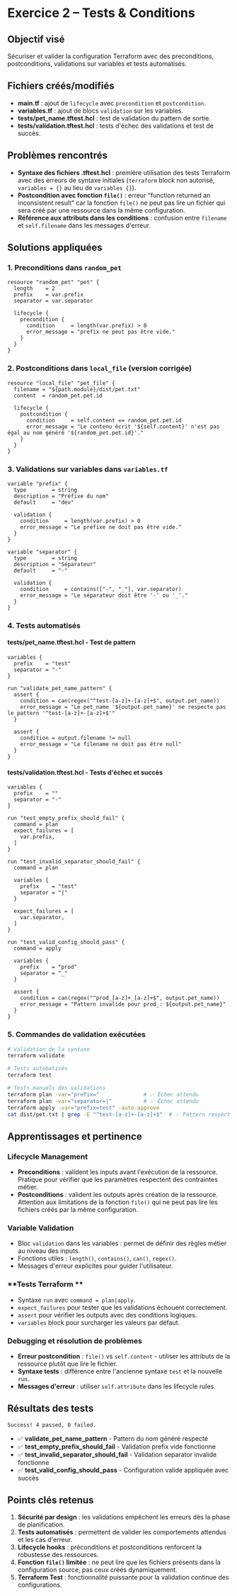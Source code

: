 # Exercice 2 – Tests & Conditions

## Objectif visé
Sécuriser et valider la configuration Terraform avec des preconditions, postconditions, validations sur variables et tests automatisés.

## Fichiers créés/modifiés
- **main.tf** : ajout de `lifecycle` avec `precondition` et `postcondition`.
- **variables.tf** : ajout de blocs `validation` sur les variables.
- **tests/pet_name.tftest.hcl** : test de validation du pattern de sortie.
- **tests/validation.tftest.hcl** : tests d'échec des validations et test de succès.

## Problèmes rencontrés
- **Syntaxe des fichiers .tftest.hcl** : première utilisation des tests Terraform avec des erreurs de syntaxe initiales (`terraform` block non autorisé, `variables = {}` au lieu de `variables {}`).
- **Postcondition avec fonction `file()`** : erreur "function returned an inconsistent result" car la fonction `file()` ne peut pas lire un fichier qui sera créé par une ressource dans la même configuration.
- **Référence aux attributs dans les conditions** : confusion entre `filename` et `self.filename` dans les messages d'erreur.

## Solutions appliquées

### 1. Preconditions dans `random_pet`
```hcl
resource "random_pet" "pet" {
  length    = 2
  prefix    = var.prefix
  separator = var.separator

  lifecycle {
    precondition {
      condition     = length(var.prefix) > 0
      error_message = "prefix ne peut pas être vide."
    }
  }
}
```

### 2. Postconditions dans `local_file` (version corrigée)
```hcl
resource "local_file" "pet_file" {
  filename = "${path.module}/dist/pet.txt"
  content  = random_pet.pet.id

  lifecycle {
    postcondition {
      condition     = self.content == random_pet.pet.id
      error_message = "Le contenu écrit '${self.content}' n'est pas égal au nom généré '${random_pet.pet.id}'."
    }
  }
}
```

### 3. Validations sur variables dans `variables.tf`
```hcl
variable "prefix" {
  type        = string
  description = "Préfixe du nom"
  default     = "dev"

  validation {
    condition     = length(var.prefix) > 0
    error_message = "Le préfixe ne doit pas être vide."
  }
}

variable "separator" {
  type        = string
  description = "Séparateur"
  default     = "-"

  validation {
    condition     = contains(["-", "_"], var.separator)
    error_message = "Le séparateur doit être '-' ou '_'."
  }
}
```

### 4. Tests automatisés
#### **tests/pet_name.tftest.hcl** - Test de pattern
```hcl
variables {
  prefix    = "test"
  separator = "-"
}

run "validate_pet_name_pattern" {
  assert {
    condition = can(regex("^test-[a-z]+-[a-z]+$", output.pet_name))
    error_message = "Le pet_name '${output.pet_name}' ne respecte pas le pattern '^test-[a-z]+-[a-z]+$'"
  }

  assert {
    condition = output.filename != null
    error_message = "Le filename ne doit pas être null"
  }
}
```

#### **tests/validation.tftest.hcl** - Tests d'échec et succès
```hcl
variables {
  prefix    = ""
  separator = "-"
}

run "test_empty_prefix_should_fail" {
  command = plan
  expect_failures = [
    var.prefix,
  ]
}

run "test_invalid_separator_should_fail" {
  command = plan
  
  variables {
    prefix    = "test"
    separator = "|"
  }
  
  expect_failures = [
    var.separator,
  ]
}

run "test_valid_config_should_pass" {
  command = apply

  variables {
    prefix    = "prod"
    separator = "_"
  }

  assert {
    condition = can(regex("^prod_[a-z]+_[a-z]+$", output.pet_name))
    error_message = "Pattern invalide pour prod_: ${output.pet_name}"
  }
}
```

### 5. Commandes de validation exécutées
```bash
# Validation de la syntaxe
terraform validate

# Tests automatisés
terraform test

# Tests manuels des validations
terraform plan -var="prefix="              # ✅ Échec attendu
terraform plan -var="separator=|"          # ✅ Échec attendu
terraform apply -var="prefix=test" -auto-approve
cat dist/pet.txt | grep -E "^test-[a-z]+-[a-z]+$"  # ✅ Pattern respecté
```

## Apprentissages et pertinence

### **Lifecycle Management**
- **Preconditions** : valident les inputs avant l'exécution de la ressource. Pratique pour vérifier que les paramètres respectent des contraintes métier.
- **Postconditions** : valident les outputs après création de la ressource. Attention aux limitations de la fonction `file()` qui ne peut pas lire les fichiers créés par la même configuration.

### **Variable Validation**
- Bloc `validation` dans les variables : permet de définir des règles métier au niveau des inputs.
- Fonctions utiles : `length()`, `contains()`, `can()`, `regex()`.
- Messages d'erreur explicites pour guider l'utilisateur.

### **Tests Terraform **
- Syntaxe `run` avec `command = plan|apply`.
- `expect_failures` pour tester que les validations échouent correctement.
- `assert` pour vérifier les outputs avec des conditions logiques.
- `variables` block pour surcharger les valeurs par défaut.

### **Debugging et résolution de problèmes**
- **Erreur postcondition** : `file()` vs `self.content` - utiliser les attributs de la ressource plutôt que lire le fichier.
- **Syntaxe tests** : différence entre l'ancienne syntaxe `test` et la nouvelle `run`.
- **Messages d'erreur** : utiliser `self.attribute` dans les lifecycle rules.

## Résultats des tests

```bash
Success! 4 passed, 0 failed.
```

- ✅ **validate_pet_name_pattern** - Pattern du nom généré respecté
- ✅ **test_empty_prefix_should_fail** - Validation prefix vide fonctionne
- ✅ **test_invalid_separator_should_fail** - Validation separator invalide fonctionne  
- ✅ **test_valid_config_should_pass** - Configuration valide appliquée avec succès

## Points clés retenus
1. **Sécurité par design** : les validations empêchent les erreurs dès la phase de planification.
2. **Tests automatisés** : permettent de valider les comportements attendus et les cas d'erreur.
3. **Lifecycle hooks** : préconditions et postconditions renforcent la robustesse des ressources.
4. **Fonction `file()` limitée** : ne peut lire que les fichiers présents dans la configuration source, pas ceux créés dynamiquement.
5. **Terraform Test** : fonctionnalité puissante pour la validation continue des configurations.
